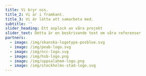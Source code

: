 ```yaml
---
title: Vi bryr oss.
title_2: Vi är i framkant.
title_3: Vi är lätta att samarbeta med.
subtitle: ''
slider_heading: Ett axplock av våra projekt
slider_text: Detta är en beskrivande text om våra referenser
partners:
  - image: /img/skanska-logotype-posblue.svg
  - image: /img/peab-logo.svg
  - image: /img/ncc-logo.svg
  - image: /img/hsb-logo.png
  - image: /img/uppsalahem-logo.png
  - image: /img/stockholms-stad-logo.svg
---
```


